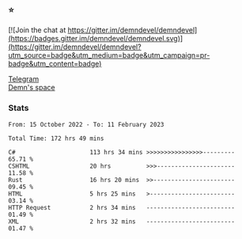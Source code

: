 ### :star:

[![Join the chat at https://gitter.im/demndevel/demndevel](https://badges.gitter.im/demndevel/demndevel.svg)](https://gitter.im/demndevel/demndevel?utm_source=badge&utm_medium=badge&utm_campaign=pr-badge&utm_content=badge)

[Telegram](https://t.me/demnometa) <br>
[Demn's space](http://demns.space)

### Stats

<!--START_SECTION:waka-->

```text
From: 15 October 2022 - To: 11 February 2023

Total Time: 172 hrs 49 mins

C#                     113 hrs 34 mins >>>>>>>>>>>>>>>>---------   65.71 %
CSHTML                 20 hrs          >>>----------------------   11.58 %
Rust                   16 hrs 20 mins  >>-----------------------   09.45 %
HTML                   5 hrs 25 mins   >------------------------   03.14 %
HTTP Request           2 hrs 34 mins   -------------------------   01.49 %
XML                    2 hrs 32 mins   -------------------------   01.47 %
```

<!--END_SECTION:waka-->
